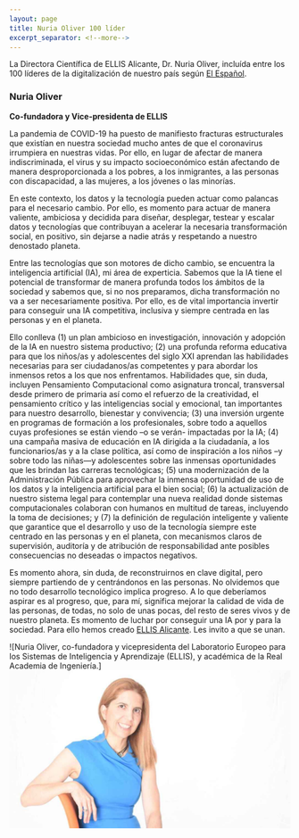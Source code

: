 ```yaml
---
layout: page
title: Nuria Oliver 100 líder
excerpt_separator: <!--more-->
---
```


La Directora Científica de ELLIS Alicante, Dr. Nuria Oliver, incluída entre los 100 líderes de Ia digitalización de nuestro país según [El Español](https://www.elespanol.com/invertia/disruptores-innovadores/20201210/lideres-di-reivindican-educacion-adaptada-nueva-ix/542196747_0.html). 

<!--more-->

### Nuria Oliver

**Co-fundadora y Vice-presidenta de ELLIS** 

La pandemia de COVID-19 ha puesto de manifiesto fracturas estructurales que existían en nuestra sociedad mucho antes de que el coronavirus irrumpiera en nuestras vidas. Por ello, en lugar de afectar de manera indiscriminada, el virus y su impacto socioeconómico están afectando de manera desproporcionada a los pobres, a los inmigrantes, a las personas con discapacidad, a las mujeres, a los jóvenes o las minorías.

En este contexto, los datos y la tecnología pueden actuar como palancas para el necesario cambio. Por ello, es momento para actuar de manera valiente, ambiciosa y decidida para diseñar, desplegar, testear y escalar datos y tecnologías que contribuyan a acelerar la necesaria transformación social, en positivo, sin dejarse a nadie atrás y respetando a nuestro denostado planeta.

Entre las tecnologías que son motores de dicho cambio, se encuentra la inteligencia artificial (IA), mi área de experticia. Sabemos que la IA tiene el potencial de transformar de manera profunda todos los ámbitos de la sociedad y sabemos que, si no nos preparamos, dicha transformación no va a ser necesariamente positiva. Por ello, es de vital importancia invertir para conseguir una IA competitiva, inclusiva y siempre centrada en las personas y en el planeta.

Ello conlleva (1) un plan ambicioso en investigación, innovación y adopción de la IA en nuestro sistema productivo; (2) una profunda reforma educativa para que los niños/as y adolescentes del siglo XXI aprendan las habilidades necesarias para ser ciudadanos/as competentes y para abordar los inmensos retos a los que nos enfrentamos. Habilidades que, sin duda, incluyen Pensamiento Computacional como asignatura troncal, transversal desde primero de primaria así como el refuerzo de la creatividad, el pensamiento crítico y las inteligencias social y emocional, tan importantes para nuestro desarrollo, bienestar y convivencia; (3) una inversión urgente en programas de formación a los profesionales, sobre todo a aquellos cuyas profesiones se están viendo –o se verán- impactadas por la IA; (4) una campaña masiva de educación en IA dirigida a la ciudadanía, a los funcionarios/as y a la clase política, así como de inspiración a los niños –y sobre todo las niñas—y adolescentes sobre las inmensas oportunidades que les brindan las carreras tecnológicas; (5) una modernización de la Administración Pública para aprovechar la inmensa oportunidad de uso de los datos y la inteligencia artificial para el bien social; (6) la actualización de nuestro sistema legal para contemplar una nueva realidad donde sistemas computacionales colaboran con humanos en multitud de tareas, incluyendo la toma de decisiones; y (7) la definición de regulación inteligente y valiente que garantice que el desarrollo y uso de la tecnología siempre este centrado en las personas y en el planeta, con mecanismos claros de supervisión, auditoría y de atribución de responsabilidad ante posibles consecuencias no deseadas o impactos negativos.

Es momento ahora, sin duda, de reconstruirnos en clave digital, pero siempre partiendo de y centrándonos en las personas. No olvidemos que no todo desarrollo tecnológico implica progreso. A lo que deberíamos aspirar es al progreso, que, para mí, significa mejorar la calidad de vida de las personas, de todas, no solo de unas pocas, del resto de seres vivos y de nuestro planeta. Es momento de luchar por conseguir una IA por y para la sociedad. Para ello hemos creado [ELLIS Alicante](https://ellisalicante.org). Les invito a que se unan.

![Nuria Oliver, co-fundadora y vicepresidenta del Laboratorio Europeo para los Sistemas de Inteligencia y Aprendizaje (ELLIS), y académica de la Real Academia de Ingeniería.]<img src="../assets/NuriaOliver.jpg" alt="nuriaoliver" style="zoom:75%;" />